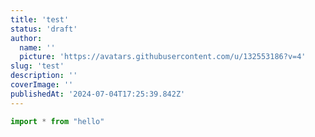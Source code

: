 ```yaml
---
title: 'test'
status: 'draft'
author:
  name: ''
  picture: 'https://avatars.githubusercontent.com/u/132553186?v=4'
slug: 'test'
description: ''
coverImage: ''
publishedAt: '2024-07-04T17:25:39.842Z'
---
```


```javascript
import * from "hello"
```